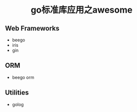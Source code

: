 #  <center>go标准库应用之awesome</center>

##  Web Frameworks

  * beego
  * iris
  * gin

##  ORM
  * beego orm

##  Utilities
  * golog 
